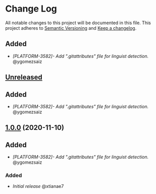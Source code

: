 # Change Log

All notable changes to this project will be documented in this file.
This project adheres to [Semantic Versioning](http://semver.org/) and [Keep a changelog](https://github.com/olivierlacan/keep-a-changelog).


## Added
- *[PLATFORM-3582]- Add ".gitattributes" file for linguist detection.* @ygomezsaiz

## [Unreleased](https://github.com/idealista/alertmanager_logger_role/tree/develop)



## Added
- *[PLATFORM-3582]- Add ".gitattributes" file for linguist detection.* @ygomezsaiz

## [1.0.0](https://github.com/idealista/alertmanager_logger_role/tree/1.0.0) (2020-11-10)

## Added
- *[PLATFORM-3582]- Add ".gitattributes" file for linguist detection.* @ygomezsaiz

### Added
- *Initial release* @xtianae7
